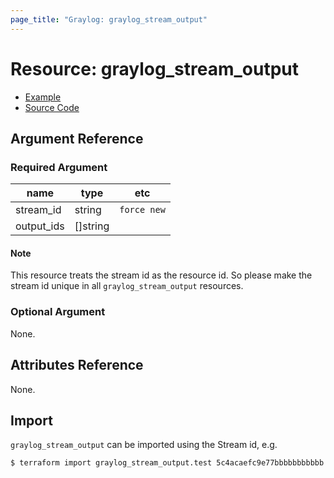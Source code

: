 ```yaml
---
page_title: "Graylog: graylog_stream_output"
---
```


# Resource: graylog_stream_output

* [Example](https://github.com/terraform-provider-graylog/terraform-provider-graylog/blob/master/examples/v0.12/stream_output.tf)
* [Source Code](https://github.com/terraform-provider-graylog/terraform-provider-graylog/blob/master/graylog/resource/stream/output/resource.go)

## Argument Reference

### Required Argument

name | type | etc
--- | --- | ---
stream_id | string | `force new`
output_ids | []string |

#### Note

This resource treats the stream id as the resource id.
So please make the stream id unique in all `graylog_stream_output` resources.

### Optional Argument

None.

## Attributes Reference

None.

## Import

`graylog_stream_output` can be imported using the Stream id, e.g.

```console
$ terraform import graylog_stream_output.test 5c4acaefc9e77bbbbbbbbbbb
```
